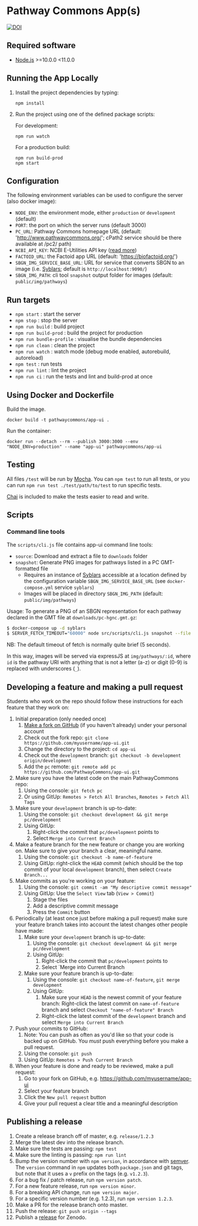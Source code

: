 # Pathway Commons App(s)

[![DOI](https://zenodo.org/badge/104936681.svg)](https://zenodo.org/badge/latestdoi/104936681)

## Required software

- [Node.js](https://nodejs.org/en/) >=10.0.0 <11.0.0

## Running the App Locally

1. Install the project dependencies by typing:
    ```
    npm install
    ```

2.  Run the project using one of the defined package scripts:

    For development:
    ```
    npm run watch
    ```

    For a production build:
    ```
    npm run build-prod
    npm start
    ```

## Configuration

The following environment variables can be used to configure the server (also docker image):

- `NODE_ENV`: the environment mode, either `production` or `development` (default)
- `PORT`: the port on which the server runs (default 3000)
- `PC_URL`: Pathway Commons homepage URL (default: 'http://www.pathwaycommons.org/'; cPath2 service should be there available at /pc2/ path)
- `NCBI_API_KEY`: NCBI E-Utilities API key ([read more](https://ncbiinsights.ncbi.nlm.nih.gov/2017/11/02/new-api-keys-for-the-e-utilities/))
- `FACTOID_URL`: the Factoid app URL (default: 'https://biofactoid.org/')
- `SBGN_IMG_SERVICE_BASE_URL`: URL for service that converts SBGN to an image (i.e. [Syblars](http://syblars.cs.bilkent.edu.tr/); default is `http://localhost:9090/`)
- `SBGN_IMG_PATH`: cli tool `snapshot` output folder for images (default: `public/img/pathways`)

## Run targets

- `npm start` : start the server
- `npm stop` : stop the server
- `npm run build` : build project
- `npm run build-prod` : build the project for production
- `npm run bundle-profile` : visualise the bundle dependencies
- `npm run clean` : clean the project
- `npm run watch` : watch mode (debug mode enabled, autorebuild, autoreload)
- `npm test` : run tests
- `npm run lint` : lint the project
- `npm run ci` : run the tests and lint and build-prod at once


## Using Docker and Dockerfile

Build the image.

```
docker build -t pathwaycommons/app-ui .
```

Run the container:

```
docker run --detach --rm --publish 3000:3000 --env "NODE_ENV=production" --name "app-ui" pathwaycommons/app-ui
```

## Testing

All files `/test` will be run by [Mocha](https://mochajs.org/).  You can `npm test` to run all tests, or you
can run `npm run test ./test/path/to/test` to run specific tests.

[Chai](http://chaijs.com/) is included to make the tests easier to read and write.


## Scripts

### Command line tools

The `scripts/cli.js` file contains app-ui command line tools:
  - `source`: Download and extract a file to `downloads` folder
  - `snapshot`: Generate PNG images for pathways listed in a PC GMT-formatted file
    - Requires an instance of [Syblars](http://syblars.cs.bilkent.edu.tr/) accessible at a location defined by the configuration variable `SBGN_IMG_SERVICE_BASE_URL` (see `docker-compose.yml` service `syblars`)
    - Images will be placed in directory `SBGN_IMG_PATH` (default: `public/img/pathways`)

Usage: To generate a PNG of an SBGN representation for each pathway declared in the GMT file at `downloads/pc-hgnc.gmt.gz`:

```sh
$ docker-compose up -d syblars
$ SERVER_FETCH_TIMEOUT="60000" node src/scripts/cli.js snapshot --file pc-hgnc.gmt
```
NB: The default timeout of fetch is normally quite brief (5 seconds).

In this way, images will be served via expressJS at `img/pathways/:id`, where `id` is the pathway URI with anything that is not a letter (a-z) or digit (0-9) is replaced with underscores (`_`).

## Developing a feature and making a pull request

Students who work on the repo should follow these instructions for each feature that they work on:

1. Initial preparation (only needed once)
    1. [Make a fork on GitHub](https://github.com/PathwayCommons/app-ui#fork-destination-box) (if you haven't already)
    under your personal account
    1. Check out the fork repo: `git clone https://github.com/myusername/app-ui.git`
    1. Change the directory to the project: `cd app-ui`
    1. Check out the `development` branch: `git checkout -b development origin/development`
    1. Add the `pc` remote: `git remote add pc https://github.com/PathwayCommons/app-ui.git`
1. Make sure you have the latest code on the main PathwayCommons repo:
    1. Using the console: `git fetch pc`
    1. Or using GitUp: `Remotes > Fetch All Branches`, `Remotes > Fetch All Tags`
1. Make sure your `development` branch is up-to-date:
    1. Using the console: `git checkout development && git merge pc/development`
    1. Using GitUp:
        1. Right-click the commit that `pc/development` points to
        1. Select `Merge into Current Branch`
  1. Make a feature branch for the new feature or change you are working on.  Make sure to give your branch a clear, meaningful name.
      1. Using the console: `git checkout -b name-of-feature`
      1. Using GitUp: right-click the `HEAD` commit (which should be the top commit of your local `development` branch),
      then select `Create Branch...`
1. Make commits as you're working on your feature:
    1. Using the console: `git commit -am "My descriptive commit message"`
    1. Using GitUp: Use the `Select View` tab (`View > Commit`)
        1. Stage the files
        1. Add a descriptive commit message
        1. Press the `Commit` button
1. Periodically (at least once just before making a pull request) make sure your feature branch takes into account
the latest changes other people have made:
    1. Make sure your `development` branch is up-to-date:
        1. Using the console: `git checkout development && git merge pc/development`
        1. Using GitUp:
            1. Right-click the commit that `pc/development` points to
            1. Select `Merge into Current Branch
    1. Make sure your feature branch is up-to-date:
        1. Using the console: `git checkout name-of-feature`, `git merge development`
        1. Using GitUp:
            1. Make sure your `HEAD` is the newest commit of your feature branch: Right-click the latest commit
            on `name-of-feature` branch and select `Checkout "name-of-feature" Branch`
            1. Right-click the latest commit of the `development` branch and select `Merge into Current Branch`
1. Push your commits to GitHub:
    1. Note: You can push as often as you'd like so that your code is backed up on GitHub.  You *must* push everything
    before you make a pull request.
    1. Using the console: `git push`
    1. Using GitUp: `Remotes > Push Current Branch`
1. When your feature is done and ready to be reviewed, make a pull request:
    1. Go to your fork on GitHub, e.g. https://github.com/myusername/app-ui
    1. Select your feature branch
    1. Click the `New pull request` button
    1. Give your pull request a clear title and a meaningful description

## Publishing a release

1. Create a release branch off of master, e.g. `release/1.2.3`
1. Merge the latest dev into the release branch.
1. Make sure the tests are passing: `npm test`
1. Make sure the linting is passing: `npm run lint`
1. Bump the version number with `npm version`, in accordance with [semver](http://semver.org/).  The `version` command
in `npm` updates both `package.json` and git tags, but note that it uses a `v` prefix on the tags (e.g. `v1.2.3`).
  1. For a bug fix / patch release, run `npm version patch`.
  1. For a new feature release, run `npm version minor`.
  1. For a breaking API change, run `npm version major.`
  1. For a specific version number (e.g. 1.2.3), run `npm version 1.2.3`.
1. Make a PR for the release branch onto master.
1. Push the release: `git push origin --tags`
1. Publish a [release](https://github.com/PathwayCommons/app-ui/releases) for Zenodo.
